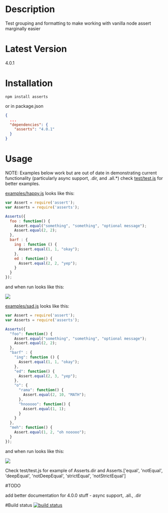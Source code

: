 # Description

Test grouping and formatting to make working with vanilla node assert marginally easier

# Latest Version

4.0.1

# Installation
```
npm install asserts
```

or in package.json

```json
{
  ...
  "dependencies": {
    "asserts": "4.0.1"
  }
}
```

# Usage
NOTE: Examples below work but are out of date in demonstrating current functionality (particularly async support, .dir, and .all.*) check [test/test.js](https://github.com/stephenhandley/asserts/blob/master/test/test.js) for better examples.

[examples/happy.js](https://github.com/stephenhandley/asserts/blob/master/examples/happy.js) looks like this:

```js
var Assert = require('assert');
var Asserts = require('asserts');

Asserts({
  foo : function() {
    Assert.equal("something", "something", "optional message");
    Assert.equal(2, 2);
  },
  barf : {
    ing : function () {
      Assert.equal(1, 1, "okay");
    },
    ed : function() {
      Assert.equal(2, 2, "yep");
    }
  }
});
```
and when run looks like this:

![](https://raw.github.com/stephenhandley/asserts/master/examples/happy_output.png)

[examples/sad.js](https://github.com/stephenhandley/asserts/blob/master/examples/sad.js) looks like this:

```js
var Assert = require('assert');
var Asserts = require('asserts');

Asserts({
  "foo": function() {
    Assert.equal("something", "something", "optional message");
    Assert.equal(2, 2);
  },
  "barf" : {
    "ing": function () {
      Assert.equal(1, 1, "okay");
    },
    "ed": function() {
      Assert.equal(2, 3, "yep");
    },
    "o": {
      "rama": function() {
        Assert.equal(2, 10, "MATH");
      },
      "hnooooo": function() {
        Assert.equal(1, 1);
      }
    }
  },
  "meh": function() {
    Assert.equal(1, 2, "oh nooooo");
  }
});
```

and when run looks like this:

![](https://raw.github.com/stephenhandley/asserts/master/examples/sad_output.png)

Check test/test.js for example of Asserts.dir and Asserts.['equal', 'notEqual', 'deepEqual', 'notDeepEqual', 'strictEqual', 'notStrictEqual']

#TODO

add better documentation for 4.0.0 stuff - async support, .all., .dir

#Build status
[![build status](https://secure.travis-ci.org/stephenhandley/asserts.png)](http://travis-ci.org/stephenhandley/asserts)